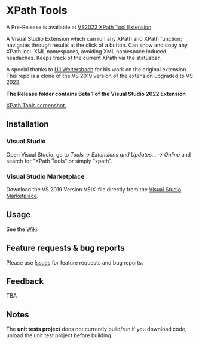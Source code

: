 # XPath Tools
A Pre-Release is available at [VS2022 XPath Tool Extension](https://github.com/utech626/XPathTools2022). 

A Visual Studio Extension which can run any XPath and XPath function; navigates through results at the click of a button. Can show and copy any XPath incl. XML namespaces, avoiding XML namespace induced headaches. Keeps track of the current XPath via the statusbar.

A special thanks to [Uli Weltersbach](https://github.com/uli-weltersbach) for his work on the original extension. This repo is a clone of the VS 2019 version of the extension upgraded to VS 2022.

**The Release folder contains Beta 1 of the Visual Studio 2022 Extension**

[XPath Tools screenshot.](https://github.com/utech626/XPathTools2022/blob/master/ReasonCodeExample.XPathTools/Assets/PackagePreviewImage.png)


## Installation
### Visual Studio
Open Visual Studio, go to _Tools &rarr; Extensions and Updates... &rarr; Online_ and search for "XPath Tools" or simply "xpath".

### Visual Studio Marketplace
Download the VS 2019 Version VSIX-file directly from the [Visual Studio Marketplace](https://marketplace.visualstudio.com/items?itemName=UliWeltersbach.XPathInformation).

## Usage
See the [Wiki](https://github.com/utech626/XPathTools2022/wiki).

## Feature requests & bug reports
Please use [Issues](https://github.com/utech626/XPathTools2022/issues) for feature requests and bug reports.

## Feedback
TBA

## Notes
The **unit tests project** does not currently build/run if you download code, unload the unit test project before building.
